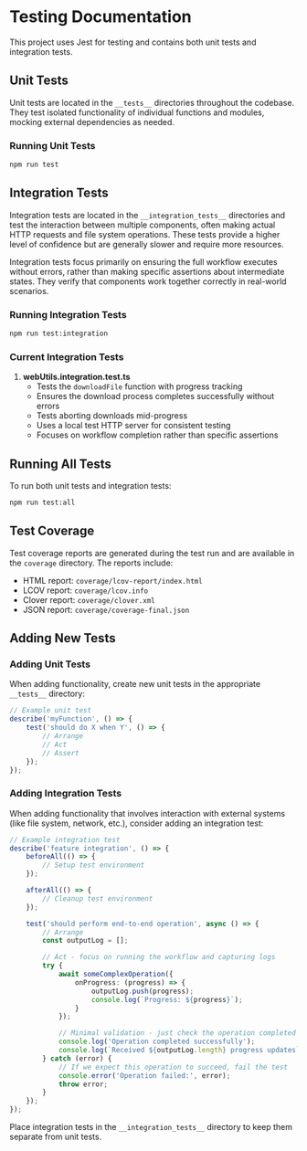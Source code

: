# Testing Documentation

This project uses Jest for testing and contains both unit tests and integration tests.

## Unit Tests

Unit tests are located in the `__tests__` directories throughout the codebase. They test isolated functionality of individual functions and modules, mocking external dependencies as needed.

### Running Unit Tests

```sh
npm run test
```

## Integration Tests

Integration tests are located in the `__integration_tests__` directories and test the interaction between multiple components, often making actual HTTP requests and file system operations. These tests provide a higher level of confidence but are generally slower and require more resources.

Integration tests focus primarily on ensuring the full workflow executes without errors, rather than making specific assertions about intermediate states. They verify that components work together correctly in real-world scenarios.

### Running Integration Tests

```sh
npm run test:integration
```

### Current Integration Tests

1. **webUtils.integration.test.ts**
   - Tests the `downloadFile` function with progress tracking
   - Ensures the download process completes successfully without errors
   - Tests aborting downloads mid-progress
   - Uses a local test HTTP server for consistent testing
   - Focuses on workflow completion rather than specific assertions

## Running All Tests

To run both unit tests and integration tests:

```sh
npm run test:all
```

## Test Coverage

Test coverage reports are generated during the test run and are available in the `coverage` directory. The reports include:

- HTML report: `coverage/lcov-report/index.html`
- LCOV report: `coverage/lcov.info`
- Clover report: `coverage/clover.xml`
- JSON report: `coverage/coverage-final.json`

## Adding New Tests

### Adding Unit Tests

When adding functionality, create new unit tests in the appropriate `__tests__` directory:

```typescript
// Example unit test
describe('myFunction', () => {
    test('should do X when Y', () => {
        // Arrange
        // Act
        // Assert
    });
});
```

### Adding Integration Tests

When adding functionality that involves interaction with external systems (like file system, network, etc.), consider adding an integration test:

```typescript
// Example integration test
describe('feature integration', () => {
    beforeAll(() => {
        // Setup test environment
    });

    afterAll(() => {
        // Cleanup test environment
    });

    test('should perform end-to-end operation', async () => {
        // Arrange
        const outputLog = [];

        // Act - focus on running the workflow and capturing logs
        try {
            await someComplexOperation({
                onProgress: (progress) => {
                    outputLog.push(progress);
                    console.log(`Progress: ${progress}`);
                }
            });

            // Minimal validation - just check the operation completed
            console.log('Operation completed successfully');
            console.log(`Received ${outputLog.length} progress updates`);
        } catch (error) {
            // If we expect this operation to succeed, fail the test
            console.error('Operation failed:', error);
            throw error;
        }
    });
});
```

Place integration tests in the `__integration_tests__` directory to keep them separate from unit tests.
